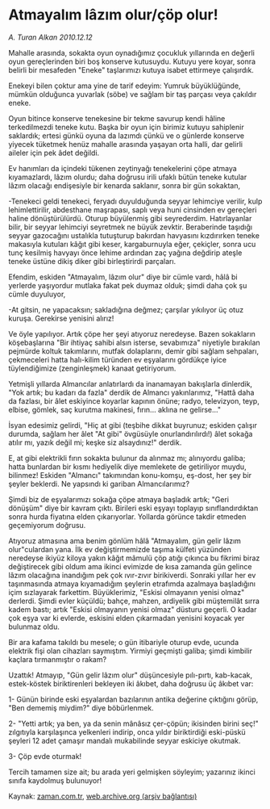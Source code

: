 # Atmayalım lâzım olur/çöp olur!

*A. Turan Alkan 2010.12.12*

<td class="columnist-detail">
<p>Mahalle arasında, sokakta oyun oynadığımız çocukluk yıllarında en değerli oyun gereçlerinden biri boş konserve kutusuydu. Kutuyu yere koyar, sonra belirli bir mesafeden "Eneke" taşlarımızı kutuya isabet ettirmeye çalışırdık.</p>
<p>
<div id="haberMetinDiv">
<p>Enekeyi bilen çoktur ama yine de tarif edeyim: Yumruk büyüklüğünde, mümkün olduğunca yuvarlak (söbe) ve sağlam bir taş parçası veya çakıldır eneke.
<p>Oyun bitince konserve tenekesine bir tekme savurup kendi hâline terkedilmezdi teneke kutu. Başka bir oyun için birimiz kutuyu sahiplenir saklardık; ertesi günkü oyuna da lazımdı çünkü ve o günlerde konserve yiyecek tüketmek henüz mahalle arasında yaşayan orta halli, dar gelirli aileler için pek âdet değildi.
<p>Ev hanımları da içindeki tükenen zeytinyağı tenekelerini çöpe atmaya kıyamazlardı, lâzım olurdu; daha doğrusu irili ufaklı bütün teneke kutular lâzım olacağı endişesiyle bir kenarda saklanır, sonra bir gün sokaktan,
<p>-Tenekeci geldi tenekeci, feryadı duyulduğunda seyyar lehimciye verilir, kulp lehimlettirilir, abdesthane maşrapası, saplı veya huni cinsinden ev gereçleri haline dönüştürülürdü. Oturup büyülenmiş gibi seyrederdim. Hatırlayanlar bilir, bir seyyar lehimciyi seyretmek ne büyük zevktir. Beraberinde taşıdığı seyyar gazocağını ustalıkla tutuşturup bakırdan havyasını kızdırırken teneke makasıyla kutuları kâğıt gibi keser, kargaburnuyla eğer, çekiçler, sonra ucu tunç kesilmiş havyayı önce lehime ardından zaç yağına değdirip ateşle teneke üstüne dikiş diker gibi birleştirirdi parçaları.
<p>Efendim, eskiden "Atmayalım, lâzım olur" diye bir cümle vardı, hâlâ bi yerlerde yaşıyordur mutlaka fakat pek duymaz olduk; şimdi daha çok şu cümle duyuluyor,
<p>-At gitsin, ne yapacaksın; sakladığına değmez; çarşılar yıkılıyor üç otuz kuruşa. Gerekirse yenisini alırız!
<p>Ve öyle yapılıyor. Artık çöpe her şeyi atıyoruz neredeyse. Bazen sokakların köşebaşlarına "Bir ihtiyaç sahibi alsın isterse, sevabımıza" niyetiyle bırakılan pejmürde koltuk takımlarını, mutfak dolaplarını, demir gibi sağlam sehpaları, çekmeceleri hatta halı-kilim türünden ev eşyalarını gördükçe iyice tüylendiğimize (zenginleşmek) kanaat getiriyorum.
<p>Yetmişli yıllarda Almancılar anlatırlardı da inanamayan bakışlarla dinlerdik, "Yok artık; bu kadarı da fazla" derdik de Almancı yakınlarımız, "Hattâ daha da fazlası, bir âlet eskiyince koyarlar kapının önüne; radyo, televizyon, teyp, elbise, gömlek, saç kurutma makinesi, fırın... aklına ne gelirse..."
<p>İsyan edesimiz gelirdi, "Hiç at gibi (teşbihe dikkat buyrunuz; eskiden çalışır durumda, sağlam her âlet "At gibi" övgüsüyle onurlandırılırdı!) âlet sokağa atılır mı, yazık değil mi; keşke siz alsaydınız!" derdik.
<p>E, at gibi elektrikli fırın sokakta bulunur da alınmaz mı; alınıyordu galiba; hatta bunlardan bir kısmı hediyelik diye memlekete de getiriliyor muydu, bilinmez! Eskiden "Almancı" takımından konu-komşu, eş-dost, her şey bir şeyler beklerdi. Ne yapsındı ki gariban Almancılarımız?
<p>Şimdi biz de eşyalarımızı sokağa çöpe atmaya başladık artık; "Geri dönüşüm" diye bir kavram çıktı. Birileri eski eşyayı toplayıp sınıflandırdıktan sonra hurda fiyatına elden çıkarıyorlar. Yollarda görünce takdir etmeden geçemiyorum doğrusu.
<p>Atıyoruz atmasına ama benim gönlüm hâlâ "Atmayalım, gün gelir lâzım olur"culardan yana. İlk ev değiştirmemizde taşıma külfeti yüzünden neredeyse ikiyüz kiloya yakın kâğıt mâmulü çöp atığı çıkınca bu fikrimi biraz değiştirecek gibi oldum ama ikinci evimizde de kısa zamanda gün gelince lâzım olacağına inandığım pek çok ıvır-zıvır birikiverdi. Sonraki yıllar her ev taşınmasında atmaya kıyamadığım şeylerin etrafımda azalmaya başladığını içim sızlayarak farkettim. Büyüklerimiz, "Eskisi olmayanın yenisi olmaz" derlerdi. Şimdi evler küçüldü; bahçe, mahzen, ardiyelik gibi müştemilât sırra kadem bastı; artık "Eskisi olmayanın yenisi olmaz" düsturu geçerli. O kadar çok eşya var ki evlerde, eskisini elden çıkarmadan yenisini koyacak yer bulunmaz oldu.
<p>Bir ara kafama takıldı bu mesele; o gün itibariyle oturup evde, ucunda elektrik fişi olan cihazları saymıştım. Yirmiyi geçmişti galiba; şimdi kimbilir kaçlara tırmanmıştır o rakam?
<p>Uzattık! Atmayıp, "Gün gelir lâzım olur" düşüncesiyle pılı-pırtı, kab-kacak, estek-köstek biriktirenleri bekleyen iki âkıbet, daha doğrusu üç âkıbet var:
<p>1- Günün birinde eski eşyalardan bazılarının antika değerine çıktığını görüp, "Ben dememiş miydim?" diye böbürlenmek.
<p>2- "Yetti artık; ya ben, ya da senin mânâsız çer-çöpün; ikisinden birini seç!" zılgıtıyla karşılaşınca yelkenleri indirip, onca yıldır biriktirdiği eski-püskü şeyleri 12 adet çamaşır mandalı mukabilinde seyyar eskiciye okutmak.
<p>3- Çöp evde oturmak!
<p>Tercih tamamen size ait; bu arada yeri gelmişken söyleyim; yazarınız ikinci sınıfa kaydolmuş bulunuyor! </p></p></p></p></p></p></p></p></p></p></p></p></p></p></p></p></p></p></div>
</p>
<a href="http://web.archive.org/web/20101220133352/mailto:t.alkan@zaman.com.tr">
</a></td>

Kaynak: [zaman.com.tr](http://zaman.com.tr/yazar.do?yazino=1063900), [web.archive.org (arşiv bağlantısı)](http://web.archive.org/web/20101220133352/http://www.zaman.com.tr:80/yazar.do?yazino=1063900)
